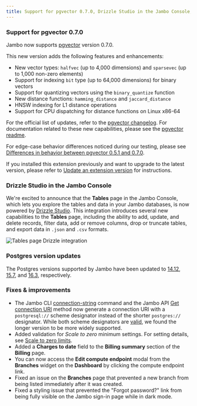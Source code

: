 ```yaml
---
title: Support for pgvector 0.7.0, Drizzle Studio in the Jambo Console, Postgres version updates, and more
---
```


### Support for pgvector 0.7.0

Jambo now supports [pgvector](/docs/extensions/pgvector) version 0.7.0.

<YoutubeIframe embedId="pCcrDUBhUwA" />

This new version adds the following features and enhancements:

- New vector types: `halfvec` (up to 4,000 dimensions) and `sparsevec` (up to 1,000 non-zero elements)
- Support for indexing `bit` type (up to 64,000 dimensions) for binary vectors
- Support for quantizing vectors using the `binary_quantize` function
- New distance functions: `hamming_distance` and `jaccard_distance`
- HNSW indexing for L1 distance operations
- Support for CPU dispatching for distance functions on Linux x86-64

For the official list of updates, refer to the [pgvector changelog](https://github.com/pgvector/pgvector/blob/master/CHANGELOG.md). For documentation related to these new capabilities, please see the [pgvector readme](https://github.com/pgvector/pgvector/).

For edge-case behavior differences noticed during our testing, please see [Differences in behavior between pgvector 0.5.1 and 0.7.0](/docs/extensions/pgvector#differences-in-behaviour-between-pgvector-051-and-070).

If you installed this extension previously and want to upgrade to the latest version, please refer to [Update an extension version](/docs/extensions/pg-extensions#update-an-extension-version) for instructions.

### Drizzle Studio in the Jambo Console

We're excited to announce that the **Tables** page in the Jambo Console, which lets you explore the tables and data in your Jambo databases, is now powered by [Drizzle Studio](https://orm.drizzle.team/drizzle-studio/overview). This integration introduces several new capabilities to the **Tables** page, including the ability to add, update, and delete records, filter data, add or remove columns, drop or truncate tables, and export data in `.json` and `.csv` formats.

![Tables page Drizzle integration](/docs/relnotes/tables_page_drizzle.png)

### Postgres version updates

The Postgres versions supported by Jambo have been updated to [14.12](https://www.postgresql.org/docs/release/14.12/), [15.7](https://www.postgresql.org/docs/release/15.7/), and [16.3](https://www.postgresql.org/docs/release/16.3/), respectively.

### Fixes & improvements

- The Jambo CLI [connection-string](/docs/reference/cli-connection-string) command and the Jambo API [Get connection URI](https://api-docs.neon.tech/reference/getconnectionuri) method now generate a connection URI with a `postgresql://` scheme designator instead of the shorter `postgres://` designator. While both scheme designators are [valid](https://www.postgresql.org/docs/current/libpq-connect.html#LIBPQ-CONNSTRING-URIS), we found the longer version to be more widely supported.
- Added validation for _Scale to zero_ minimum settings. For setting details, see [Scale to zero limits](/docs/guides/scale-to-zero-guide#scale-to-zero-limits).
- Added a **Charges to date** field to the **Billing summary** section of the **Billing** page.
- You can now access the **Edit compute endpoint** modal from the **Branches** widget on the **Dashboard** by clicking the compute endpoint link.
- Fixed an issue on the **Branches** page that prevented a new branch from being listed immediately after it was created.
- Fixed a styling issue that prevented the "Forgot password?" link from being fully visible on the Jambo sign-in page while in dark mode.
